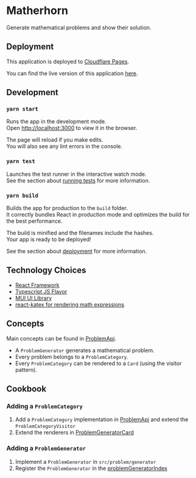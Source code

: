 # Matherhorn

Generate mathematical problems and show their solution.

## Deployment

This application is deployed to [Cloudflare Pages](https://pages.cloudflare.com/).

You can find the live version of this application [here](https://matherhorn.pages.dev/).

## Development

### `yarn start`

Runs the app in the development mode.\
Open [http://localhost:3000](http://localhost:3000) to view it in the browser.

The page will reload if you make edits.\
You will also see any lint errors in the console.

### `yarn test`

Launches the test runner in the interactive watch mode.\
See the section about [running tests](https://facebook.github.io/create-react-app/docs/running-tests) for more information.

### `yarn build`

Builds the app for production to the `build` folder.\
It correctly bundles React in production mode and optimizes the build for the best performance.

The build is minified and the filenames include the hashes.\
Your app is ready to be deployed!

See the section about [deployment](https://facebook.github.io/create-react-app/docs/deployment) for more information.

## Technology Choices

- [React Framework](https://reactjs.org/)
- [Typescript JS Flavor](https://www.typescriptlang.org/)
- [MUI UI Library](https://mui.com/)
- [react-katex for rendering math expressions](https://github.com/talyssonoc/react-katex)

## Concepts

Main concepts can be found in [ProblemApi](src/problem/ProblemApi.ts).

- A `ProblemGenerator` generates a mathematical problem.
- Every problem belongs to a `ProblemCategory`.
- Every `ProblemCategory` can be rendered to a `Card` (using the visitor pattern).

## Cookbook

### Adding a `ProblemCategory`

1. Add a `ProblemCategory` implementation in [ProblemApi](src/problem/ProblemApi.ts) and extend the `ProblemCategoryVisitor`
2. Extend the renderers in [ProblemGeneratorCard](src/problem/ProblemGeneratorCard.tsx)

### Adding a `ProblemGenerator`

1. Implement a `ProblemGenerator` in `src/problem/generator`
2. Register the `ProblemGenerator` in the [problemGeneratorIndex](src/problem/problemGeneratorIndex.ts)
